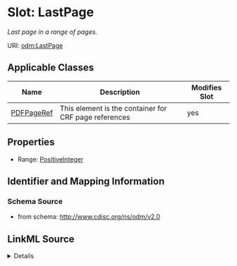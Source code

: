 # Slot: LastPage


_Last page in a range of pages._



URI: [odm:LastPage](http://www.cdisc.org/ns/odm/v2.0/LastPage)



<!-- no inheritance hierarchy -->




## Applicable Classes

| Name | Description | Modifies Slot |
| --- | --- | --- |
[PDFPageRef](PDFPageRef.md) | This element is the container for CRF page references |  yes  |







## Properties

* Range: [PositiveInteger](PositiveInteger.md)





## Identifier and Mapping Information







### Schema Source


* from schema: http://www.cdisc.org/ns/odm/v2.0




## LinkML Source

<details>
```yaml
name: LastPage
description: Last page in a range of pages.
from_schema: http://www.cdisc.org/ns/odm/v2.0
rank: 1000
alias: LastPage
domain_of:
- PDFPageRef
range: positiveInteger

```
</details>